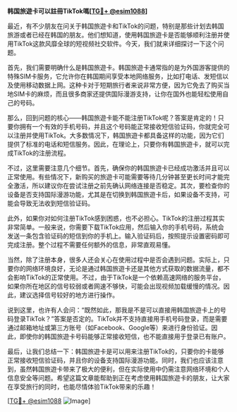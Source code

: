 **韩国旅遊卡可以註冊TikTok嗎[[TG💪+ @esim1088](https://t.me/s/esim1088)]**

最近，有不少朋友在问关于韩国旅遊卡和TikTok的问题，特别是那些计划去韩国旅游或者已经在韩国的朋友。他们想知道，使用韩国旅遊卡是否能够顺利注册并使用TikTok这款风靡全球的短视频社交软件。今天，我们就来详细探讨一下这个问题。

首先，我们需要明确什么是韩国旅遊卡。韩国旅遊卡通常指的是为外国游客提供的特殊SIM卡服务，它允许你在韩国期间享受本地网络服务，比如打电话、发短信以及使用移动数据上网。这种卡对于短期旅行者来说非常方便，因为它免去了购买当地SIM卡的麻烦，而且很多商家还提供国际漫游支持，让你在国外也能轻松使用自己的号码。

那么，回到问题的核心——韩国旅遊卡能不能注册TikTok呢？答案是肯定的！只要你拥有一个有效的手机号码，并且这个号码能正常接收短信验证码，你就完全可以注册并使用TikTok。大多数情况下，韩国旅遊卡都具备这样的功能，因为它们提供了标准的电话和短信服务。因此，在理论上，只要你有韩国旅遊卡，就可以完成TikTok的注册流程。

不过，这里需要注意几个细节。首先，确保你的韩国旅遊卡已经成功激活并且可以正常使用。有些情况下，新购买的旅遊卡可能需要等待几分钟甚至更长时间才能完全激活，所以建议你在尝试注册之前先确认网络连接是否稳定。其次，要检查你的设备是否支持国际漫游功能，尤其是在切换到韩国旅遊卡后，如果设备不支持，可能会导致无法收到短信验证码。

此外，如果你对如何注册TikTok感到困惑，也不必担心。TikTok的注册过程其实非常简单。一般来说，你需要下载TikTok应用，然后输入你的手机号码，系统会发送一条包含验证码的短信到你的手机上。输入验证码后，按照提示设置密码即可完成注册。整个过程不需要任何额外的信息，非常直观易懂。

当然，除了注册本身，很多人还会关心在使用过程中是否会遇到问题。实际上，只要你的网络环境良好，无论是通过韩国旅遊卡还是其他方式获取的数据流量，都不会影响TikTok的正常使用。不过，由于TikTok是一个依赖高速网络的服务平台，如果你所在地区的信号较弱或者网速不够快，可能会出现视频加载缓慢的情况。因此，建议选择信号较好的地方进行操作。

说到这里，也许有人会问：“既然如此，那我是不是可以直接用韩国旅遊卡上的号码登录TikTok？”答案是否定的。TikTok并不支持直接用手机号码登录，而是需要通过邮箱地址或第三方账号（如Facebook、Google等）来进行身份验证。因此，即使你的韩国旅遊卡号码能够正常接收短信，也不能直接用于登录已有账户。

最后，让我们总结一下：韩国旅遊卡是可以用来注册TikTok的，只要你的卡能够正常接收短信验证码，并且你的设备支持国际漫游功能。同时，我们也应该注意到，虽然韩国旅遊卡带来了极大的便利，但在实际使用中仍需注意网络环境和个人信息安全等问题。希望这篇文章能帮助到正在考虑使用韩国旅遊卡的朋友，让大家在享受旅行的同时，也能尽情体验TikTok带来的乐趣！

[[TG💪+ @esim1088](https://t.me/s/esim1088) ![Image](https://i.postimg.cc/4NQfJmqS/Snipaste-2025-05-13-00-14-12.png)]